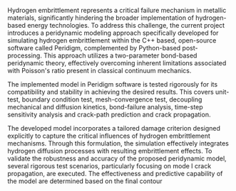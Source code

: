 
Hydrogen embrittlement represents a critical failure mechanism in metallic materials, significantly hindering the broader implementation of hydrogen-based energy technologies. To address this challenge, the current project introduces a peridynamic modeling approach specifically developed for simulating hydrogen embrittlement within the C++ based, open-source software called Peridigm, complemented by Python-based post-processing. This approach utilizes a two-parameter bond-based peridynamic theory, effectively overcoming inherent limitations associated with Poisson's ratio present in classical continuum mechanics.
    
The implemented model in Peridigm software is tested rigorously for its compatibility and stability in achieving the desired results. This covers unit-test, boundary condition test, mesh-convergence test, decoupling mechanical and diffusion kinetics, bond-failure analysis, time-step sensitivity analysis and crack-path prediction and crack propagation.

The developed model incorporates a tailored damage criterion designed explicitly to capture the critical influences of hydrogen embrittlement mechanisms. Through this formulation, the simulation effectively integrates hydrogen diffusion processes with resulting embrittlement effects. To validate the robustness and accuracy of the proposed peridynamic model, several rigorous test scenarios, particularly focusing on mode I crack propagation, are executed. The effectiveness and predictive capability of the model are determined based on the final contour 
